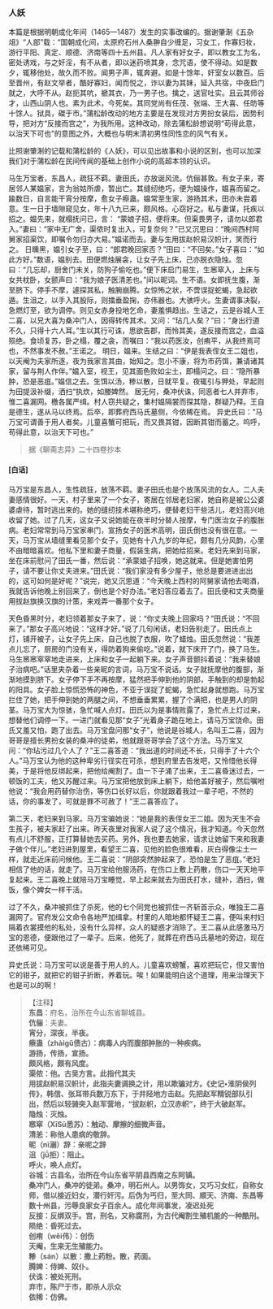 <script type="text/javascript">
    var head = document.getElementsByTagName('head')[0];
    cssURL = '/public/liao.css';
    linkTag = document.createElement('link');
    linkTag.href = cssURL;
    linkTag.setAttribute('type','text/css');
    linkTag.setAttribute('rel','stylesheet');
    head.appendChild(linkTag);
</script>
### 人妖

本篇是根据明朝成化年间（1465—1487）发生的实事改编的。据谢肇淛《五杂俎》“人部”载：“国朝成化间，太原府石州人桑翀自少缠足，习女工，作寡妇妆，游行平阳、真定、顺德、济南等四十五州县。凡人家有好女子，即以教女工为名，密处诱戏，与之奸淫，有不从者，即以迷药喷其身，念咒语，使不得动。如是数夕，辄移他处，故久而不败。闻男子声，辄奔避。如是十馀年，奸室女以数百。后至晋州，有赵文举者，酷好寡妇，闻而悦之，诈以妻为其妹，延入共宿，中夜启门就之，大呼不从。赵扼其吭，褫其衣，乃一男子也。擒之，送官吐实。且云其师谷才，山西山阴人也。素为此术，今死矣。其同党尚有任茂、张端、王大喜、任昉等十馀人。狱具，磔于市。”蒲松龄改动的地方主要是在发现对方男扮女装后，因势利导，把对方“反接而宫之”，为我所用。这种改动，除去蒲松龄想说明“苟得此意，以治天下可也”的意图之外，大概也与明末清初男性同性恋的风气有关。

比照谢肇淛的记载和蒲松龄的《人妖》，可以见出故事和小说的区别，也可以加深我们对于蒲松龄在民间传闻的基础上创作小说的高超本领的认识。

马生万宝者，东昌人，疏狂不羁。妻田氏，亦放诞风流。伉俪甚敦。有女子来，寄居邻人某媪家，言为翁姑所虐，暂出亡。其缝纫绝巧，便为媪操作，媪喜而留之。踰数日，自言能干宵分按摩，愈女子瘵蛊。媪常至生家，游扬其术，田亦未尝着意。生一日于墙隙窥见女，年十八九已来，颇风格。心窃好之。私与妻谋，托疾以招之。媪先来，就榻抚问已，言：
“蒙娘子招，便将来。但渠畏男子，请勿以郎君入。”妻曰：“家中无广舍，渠侬时复出入，可复奈何？”已又沉思曰：“晚间西村阿舅家招渠饮，即嘱令勿归亦大易。”媪诺而去。妻与生用拔赵帜易汉帜计，笑而行之。
日曛黑，媪引女子至，曰：“郎君晚回家否？”田曰：“不回矣。”女子喜曰：“如此方好。”数语，媪别去。田便燃烛展衾，让女子先上床，己亦脱衣隐烛。忽曰：“几忘却，厨舍门未关，防狗子偷吃也。”便下床启门易生，生窸窣入，上床与女共枕卧，女颤声曰：“我为娘子医清恙也。”间以昵词。生不语。女即抚生腹，渐至脐下。停手不摩，遽探其私，触腕崩腾。女惊怖之状，不啻误捉蛇蝎，急起欲遁。生沮之，以手入其股际，则擂垂盈掬，亦伟器也。大骇呼火。生妻谓事决裂，急燃灯至，欲为调停。则见女赤身投地乞命，妻羞惧趋出。生诘之，云是谷城人王二喜，以兄大喜为桑冲门人，因得转传其术。又问：“玷几人矣？”曰：“身出行道不久，只得十六人耳。”生以其行可诛，思欲告郡，而怜其美，遂反接而宫之，血溢殒绝。食顷复苏，卧之榻，覆之衾，而嘱曰：“我以药医汝，创痏平，从我终焉可也，不然事发不赦。”王诺之。
明日，媪来。生结之曰：“伊是我表侄女王二姐也，以天阉为夫家所逐，夜为我家言其由，始知之。忽小不康，将为市药饵，兼请诸其家，留与荆人作伴。”媪入室，视王，见其面色败如尘土，即榻问之。曰：“隐所暴肿，恐是恶疽。”媪信之去。生饵以汤，糁以散，日就平复。夜辄引与狎处，早起则为田提汲补缀，洒扫“执炊，如媵婢然。
居无何，桑冲伏诛，同恶者七人并弃市，惟二喜漏网。檄各属严缉。村人窃共疑之，集村媪隔裳而探其隐，群疑乃释。王自是德生，遂从马以终焉。后卒，即葬府西马氏墓侧，今依稀在焉。
异史氏曰：“马万宝可谓善于用人者矣。儿童喜蟹可把玩，而又畏其钳，因断其钳而蓄之。呜呼，苟得此意，以治天下可也。”

</section>

> 据《聊斋志异》二十四卷抄本

#### [白话]
<aside>

马万宝是东昌人，生性疏狂，放荡不羁。妻子田氏也是个放荡风流的女人。二人夫妻感情很好。一天，村子里来了一个女子，寄居在邻居老妇家，她自称是被公公婆婆虐待，暂时逃出来的。她的缝纫技术堪称绝巧，便替老妇干些活儿，老妇高兴地收留了她。过了几天，这女子又说她能在夜半时分替人按摩，专门医治女子的腹胀病。老妇常常到马万宝家串门，宣扬女子的医术高明，田氏倒也没有很在意。一天，马万宝从墙缝里看见那个女子，见她有十八九岁的年纪，颇有几分风韵，心里不由暗暗喜欢。他私下里和妻子商量，假装生病，把她给招来。老妇先来到马家，坐在床前慰问了田氏一番，然后说：“承蒙娘子招唤，她这就来。但是她害怕男子，请不要让你丈夫进来。”田氏说：“我们家没有多少屋子，他总是要进进出出的，这可如何是好呢？”说完，她又沉思道：“今天晚上西村的阿舅家请他去喝酒，我就告诉他晚上别回来了，倒也是个好办法。”老妇答应着去了。田氏便和丈夫商量用拔赵旗换汉旗的计策，来戏弄一番那个女子。

天色昏黑时分，老妇领着那女子来了，说：“你丈夫晚上回家吗？”田氏说：“不回来了。”那女子高兴地说：“这样才好。”说了几句闲话，老妇告别走了。田氏点上灯，铺开被子，让女子先上床，自己也脱了衣服，吹了蜡烛。田氏忽然说：“我差点儿忘了，厨房的门没有关，得防着狗来偷吃。”说着，就下床开了门，换了马生。马生窸窸窣窣地走进来，上床和女子一起躺下来。女子声音颤抖着说：“我来替娘子治病吧。”话里夹杂着一些亲昵的言词，马万宝不说话。女子就抚摩他的腹部，渐渐地摸到脐下。女子停下手不再按摩，猛然把手伸到他的阴部，手触到的却是勃起的阳具。女子脸上惊慌恐怖的神色，不亚于误捉了蛇蝎，急忙起身就想跑。马万宝拦住了她，把手伸到她的两腿之间，不想垂垂累累，握了个满把，也是男人的阴茎。马万宝大为惊骇，急忙喊人点灯。田氏以为是事情败露了，急忙点上灯过来，想替他们调停一下。一进门就看见那“女子”光着身子跪在地上，请马万宝饶命。田氏又羞又怕，跑了出去。马万宝盘问那“女子”，他说是谷城人，名叫王二喜，因为哥哥是擅长男扮女装的桑冲的徒弟，他就跟哥哥学会了这个方法。马万宝又问：“你玷污过几个人了？”王二喜答道：“我出道的时间还不长，只得手了十六个人。”马万宝认为他的这种卑劣行径实在可杀，想到府里去告发吧，又怜惜他长得美，于是将他反绑起来，把他给阉割了。血一下子涌了出来，王二喜昏迷过去，一顿饭的工夫，他又苏醒过来。马万宝把他放到床上躺下，给他盖好被子，然后嘱咐他说：“我会用药替你治伤，等伤口长好以后，你就跟着我过一辈子吧，不然的话，你的事发了，可就是罪不可赦了！”王二喜答应了。

第二天，老妇来到马家。马万宝骗她说：“她是我的表侄女王二姐。因为天生不会生孩子，被夫家赶了出来。昨天夜里对我家人说了这个情况，我才知道。今天忽然有点儿不舒服，正打算替她去买药。另外，我也要去她家，请求让她留下来和我妻子做个伴儿。”老妇进到屋里，看望王二喜，见他的脸色很难看，灰白得像尘土一样，就走近床前问候他。王二喜说：“阴部突然肿起来了，恐怕是生了恶疽。”老妇相信了他的话，就走了。马万宝给他服汤药，在伤口上敷上药散，伤口一天天地平复起来。王二喜晚上就陪马万宝睡觉，早上起来就去为田氏打水，缝补，洒扫，做饭，像个婢女一样干活。

过了不久，桑冲被抓住了杀死，他的七个同党也被抓住一齐斩首示众，唯独王二喜漏网了。官府发公文命令各地严加缉拿。村里的人暗地都怀疑王二喜，便叫来村妇隔着衣裳摸他的私处，没有什么异样，众人的疑惑才消除了。王二喜从此感激马万宝的恩德，便跟他过了一辈子。后来，他死了，就葬在府西马氏墓地的旁边，现在还依稀可见。

异史氏说：马万宝可以说是善于用人的人。儿童喜欢螃蟹，喜欢把玩它，但又害怕它的钳子，就把它的钳子折断，养着玩。唉！如果能明白这个道理，用来治理天下也是可以的啊！

</aside>

> 【注释】  
<b>东昌</b>：府名，治所在今山东省聊城县。  
<b>伉俪</b>：夫妻。  
<b>宵分，深夜，半夜。  
<b>瘵蛊（zhàigǔ债古）</b>：病毒人内而腹部肿胀的一种疾病。  
<b>游扬，传扬，宣扬。  
<b>颇风格，颇有风度。  
<b>渠侬</b>：他。古吴方言。此指代其夫  
<b>用拔赵帜易汉帜计，此指夫妻调换之计，用以欺骗对方。《史记•淮阴侯列传》，韩信、张耳带兵数万东下，于井陉地方击赵。先把赵军精锐部队引出，然后以轻骑突入赵军营地，“拔赵帜，立汉赤帜”，终于大破赵军。  
<b>隐烛</b>：灭烛。  
<b>窸窣（XīSū悉苏）</b>：触动、摩擦的细微声音。  
<b>清恙</b>：称他人患病的敬辞。  
<b>昵（nì溺）辞</b>：亲呢之辞  
<b>沮（jǚ拒）</b>：阻止。  
<b>呼火，唤人点灯。  
<b>谷城</b>：古县名，治所在今山东省平阴县西南之东阿镇。  
<b>桑冲门人，桑冲的徒弟。桑冲，明石州人。以男饰女，又巧习女红，自称女师，借以接近妇女，潜行奸污。后伪为丐归，至大同、顺天、济南、东昌等数十州县，污辱良家女子百余人。成化年间事发，凌迟处死  
<b>反接</b>：反绑双手。宫，刑名，又称腐刑，为古代阉割生殖机能的一种酷刑。  
<b>陨绝</b>：昏死过去。  
<b>创痏（wěi伟）</b>：创伤  
<b>天阉，生来无生殖能力。  
<b>糁（sán）以散</b>：撒上药粉。散，药面。  
<b>腾婢</b>：侍婢、奴仆。  
<b>伏诛</b>：被处死刑。  
<b>弃市，陈尸于市，即杀人示众  
<b>依稀</b>：仿佛。  
